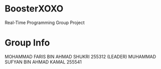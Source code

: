 # BoosterXOXO
Real-Time Programming Group Project

# Group Info

MOHAMMAD FARIS BIN AHMAD SHUKRI 255312 (LEADER)
MUHAMMAD SUFYAN BIN AHMAD KAMAL 255541
